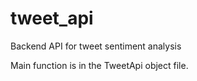 # tweet_api
Backend API for tweet sentiment analysis

Main function is in the TweetApi object file.
